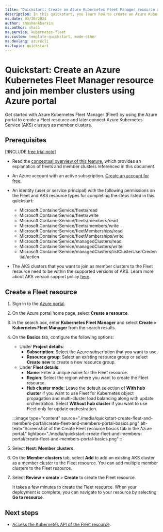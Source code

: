```yaml
---
title: "Quickstart: Create an Azure Kubernetes Fleet Manager resource and join member clusters using Azure portal"
description: In this quickstart, you learn how to create an Azure Kubernetes Fleet Manager resource and join member clusters using Azure portal.
ms.date: 03/20/2024
author: shashankbarsin
ms.author: shasb
ms.service: kubernetes-fleet
ms.custom: template-quickstart, mode-other
ms.devlang: azurecli
ms.topic: quickstart
---
```


# Quickstart: Create an Azure Kubernetes Fleet Manager resource and join member clusters using Azure portal

Get started with Azure Kubernetes Fleet Manager (Fleet) by using the Azure portal to create a Fleet resource and later connect Azure Kubernetes Service (AKS) clusters as member clusters.

## Prerequisites

[!INCLUDE [free trial note](~/reusable-content/ce-skilling/azure/includes/quickstarts-free-trial-note.md)]

* Read the [conceptual overview of this feature](./concepts-fleet.md), which provides an explanation of fleets and member clusters referenced in this document.
* An Azure account with an active subscription. [Create an account for free](https://azure.microsoft.com/free/?WT.mc_id=A261C142F).
* An identity (user or service principal) with the following permissions on the Fleet and AKS resource types for completing the steps listed in this quickstart:

  * Microsoft.ContainerService/fleets/read
  * Microsoft.ContainerService/fleets/write
  * Microsoft.ContainerService/fleets/members/read
  * Microsoft.ContainerService/fleets/members/write
  * Microsoft.ContainerService/fleetMemberships/read
  * Microsoft.ContainerService/fleetMemberships/write
  * Microsoft.ContainerService/managedClusters/read
  * Microsoft.ContainerService/managedClusters/write
  * Microsoft.ContainerService/managedClusters/listClusterUserCredential/action

* The AKS clusters that you want to join as member clusters to the Fleet resource need to be within the supported versions of AKS. Learn more about AKS version support policy [here](/azure/aks/supported-kubernetes-versions#kubernetes-version-support-policy).

## Create a Fleet resource

1. Sign in to the [Azure portal](https://portal.azure.com/).
2. On the Azure portal home page, select **Create a resource**.
3. In the search box, enter **Kubernetes Fleet Manager** and select **Create > Kubernetes Fleet Manager** from the search results.
4. On the **Basics** tab, configure the following options:

    * Under **Project details**:
      * **Subscription**: Select the Azure subscription that you want to use.
      * **Resource group**: Select an existing resource group or select **Create new** to create a new resource group.
    * Under **Fleet details**:
      * **Name**: Enter a unique name for the Fleet resource.
      * **Region**: Select the region where you want to create the Fleet resource.
      * **Hub cluster mode**: Leave the default selection of **With hub cluster** if you want to use Fleet for Kubernetes object propagation and multi-cluster load balancing along with update orchestration. Select **Without hub cluster** if you want to use Fleet only for update orchestration.

    :::image type="content" source="./media/quickstart-create-fleet-and-members-portal/create-fleet-and-members-portal-basics.png" alt-text="Screenshot of the Create Fleet resource basics tab in the Azure portal." lightbox="./media/quickstart-create-fleet-and-members-portal/create-fleet-and-members-portal-basics.png":::

5. Select **Next: Member clusters**.
6. On the **Member clusters** tab, select **Add** to add an existing AKS cluster as a member cluster to the Fleet resource. You can add multiple member clusters to the Fleet resource.
7. Select **Review + create** > **Create** to create the Fleet resource.

    It takes a few minutes to create the Fleet resource. When your deployment is complete, you can navigate to your resource by selecting **Go to resource**.

## Next steps

* [Access the Kubernetes API of the Fleet resource](./quickstart-access-fleet-kubernetes-api.md).
